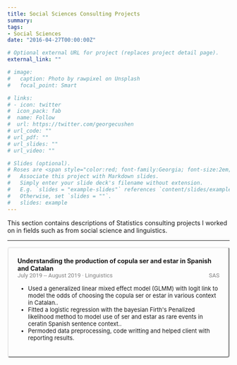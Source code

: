```yaml
---
title: Social Sciences Consulting Projects
summary:     
tags:  
- Social Sciences  
date: "2016-04-27T00:00:00Z"

# Optional external URL for project (replaces project detail page).
external_link: ""

# image:
#   caption: Photo by rawpixel on Unsplash
#   focal_point: Smart

# links:
# - icon: twitter
#  icon_pack: fab
#  name: Follow
#  url: https://twitter.com/georgecushen
# url_code: ""
# url_pdf: ""
# url_slides: ""
# url_video: ""

# Slides (optional).
# Roses are <span style="color:red; font-family:Georgia; font-size:2em;">red.</span>
#   Associate this project with Markdown slides.
#   Simply enter your slide deck's filename without extension.
#   E.g. `slides = "example-slides"` references `content/slides/example-slides.md`.
#   Otherwise, set `slides = ""`.
#   slides: example
---
```

This section contains descriptions of Statistics consulting projects I worked on in fields such as from social science and linguistics.  


 <!DOCTYPE html>
<html lang="en">
  <head>
  <style>
      .boxed {
        border-style: outset;  
        border-radius: 5px;
        padding: 20px 20px 20px 20px;
        margin-right: 0px;
      }
   
  </style>
  </head>
  <body>
  <hr>
   <div class="boxed">
   <span style="font-weight: bold;">Understanding the production of copula ser and estar in Spanish and Catalan</span>  
    <br><span style="color:grey; font-family:roboto; font-size:13px;"> July 2019 --  August 2019 &#183 Linguistics </span> <span style="color:grey; font-family:roboto; font-size:13px;float:right;"> SAS </span>
      <ul>
      <span style="font-size:13px;">
      <li> Used a generalized linear mixed effect model (GLMM) with logit link to model the odds of choosing the copula ser or estar in various context in Catalan..</li>   
      <li> Fitted a logistic regression with the bayesian Firth's Penalized likelihood method to model use of ser and estar as rare events in ceratin Spanish sentence context..</li>   
      <li> Permoded data preprocessing, code writting and helped client with reporting results.</li>  
      </span>  
      </ul>
    </div>
  </body>
</html>  
